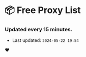 # :package: Free Proxy List
### Updated every 15 minutes.

- Last updated: `2024-05-22 19:54`

:heart:
